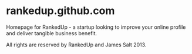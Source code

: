 rankedup.github.com
===================

Homepage for RankedUp - a startup looking to improve your online profile and deliver tangible business benefit.

All rights are reserved by RankedUp and James Salt 2013.
